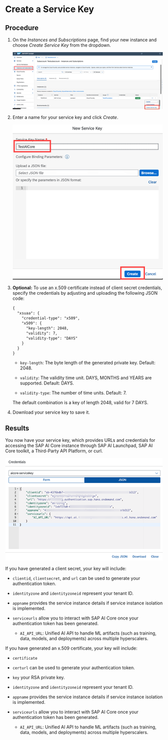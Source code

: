 <!-- loio7323ff4e37ba41c198b06e9669b80920 -->

# Create a Service Key



## Procedure

1.  On the *Instances and Subscriptions* page, find your new instance and choose *Create Service Key* from the dropdown.

    ![](images/View_Service_Instances_7ff0ecc.png)

2.  Enter a name for your service key and click *Create*.

    ![](images/New_Service_Key_0019ba4.png)

3.  **Optional:** To use an x.509 certificate instead of client secret credentials, specify the credentials by adjusting and uploading the following JSON code:

    ```
    {
      "xsuaa": {
        "credential-type": "x509",
        "x509": {
          "key-length": 2048,
          "validity": 7,
          "validity-type": "DAYS"
        }
      }
    }
    ```

    -   `key-length`: The byte length of the generated private key. Default: 2048.

    -   `validity`: The validity time unit. DAYS, MONTHS and YEARS are supported. Default: DAYS.

    -   `validity-type`: The number of time units. Default: 7.


    The default combination is a key of length 2048, valid for 7 DAYS.

4.  Download your service key to save it.




<a name="loio7323ff4e37ba41c198b06e9669b80920__result_wml_znv_p4b"/>

## Results

You now have your service key, which provides URLs and credentials for accessing the SAP AI Core instance through SAP AI Launchpad, SAP AI Core toolkit, a Third-Party API Platform, or curl.

![](images/Service_Key_Credentials_1e1342e.png)

If you have generated a client secret, your key will include:

-   `clientid`, `clientsecret`, and `url` can be used to generate your authentication token.

-   `identityzone` and `identityzoneid` represent your tenant ID.

-   `appname` provides the service instance details if service instance isolation is implemented.

-   `serviceurls` allow you to interact with SAP AI Core once your authentication token has been generated.

    -   `AI_API_URL`: Unified AI API to handle ML artifacts \(such as training, data, models, and deployments\) across multiple hyperscalers.



If you have generated an x.509 certificate, your key will include:

-   `certificate`

-   `certurl` can be used to generate your authentication token.

-   `key` your RSA private key.

-   `identityzone` and `identityzoneid` represent your tenant ID.

-   `appname` provides the service instance details if service instance isolation is implemented.

-   `serviceurls` allow you to interact with SAP AI Core once your authentication token has been generated.

    -   `AI_API_URL`: Unified AI API to handle ML artifacts \(such as training, data, models, and deployments\) across multiple hyperscalers.



